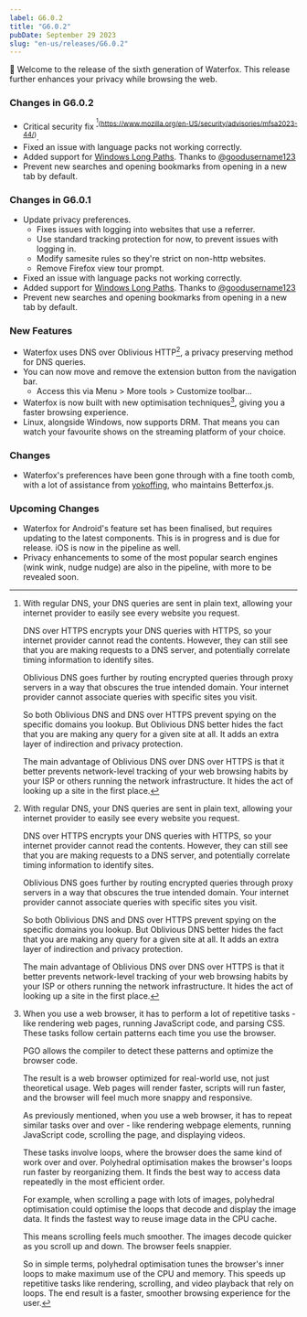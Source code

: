 ```yaml
---
label: G6.0.2
title: "G6.0.2"
pubDate: September 29 2023
slug: "en-us/releases/G6.0.2"
---
```


🎉 Welcome to the release of the sixth generation of Waterfox. This release further enhances your privacy while browsing the web.

### Changes in G6.0.2

* Critical security fix <sup>[^1](https://www.mozilla.org/en-US/security/advisories/mfsa2023-44/)</sup>.
* Fixed an issue with language packs not working correctly.
* Added support for [Windows Long Paths](https://learn.microsoft.com/en-us/windows/win32/fileio/maximum-file-path-limitation?tabs=registry#enable-long-paths-in-windows-10-version-1607-and-later). Thanks to [@goodusername123](https://github.com/goodusername123)
* Prevent new searches and opening bookmarks from opening in a new tab by default.

### Changes in G6.0.1

* Update privacy preferences.
    * Fixes issues with logging into websites that use a referrer.
    * Use standard tracking protection for now, to prevent issues with logging in.
    * Modify samesite rules so they're strict on non-http websites.
    * Remove Firefox view tour prompt.
* Fixed an issue with language packs not working correctly.
* Added support for [Windows Long Paths](https://learn.microsoft.com/en-us/windows/win32/fileio/maximum-file-path-limitation?tabs=registry#enable-long-paths-in-windows-10-version-1607-and-later). Thanks to [@goodusername123](https://github.com/goodusername123)
* Prevent new searches and opening bookmarks from opening in a new tab by default.

### New Features
* Waterfox uses DNS over Oblivious HTTP[^1], a privacy preserving method for DNS queries. 
* You can now move and remove the extension button from the navigation bar.
    * Access this via Menu > More tools > Customize toolbar...
* Waterfox is now built with new optimisation techniques[^2], giving you a faster browsing experience.
* Linux, alongside Windows, now supports DRM. That means you can watch your favourite shows on the streaming platform of your choice.

### Changes
* Waterfox's preferences have been gone through with a fine tooth comb, with a lot of assistance from [yokoffing](https://github.com/yokoffing/), who maintains Betterfox.js.

### Upcoming Changes
* Waterfox for Android's feature set has been finalised, but requires updating to the latest components. This is in progress and is due for release. iOS is now in the pipeline as well.
* Privacy enhancements to some of the most popular search engines (wink wink, nudge nudge) are also in the pipeline, with more to be revealed soon. 

[^1]: With regular DNS, your DNS queries are sent in plain text, allowing your internet provider to easily see every website you request.

    DNS over HTTPS encrypts your DNS queries with HTTPS, so your internet provider cannot read the contents. However, they can still see that you are making requests to a DNS server, and potentially correlate timing information to identify sites.

    Oblivious DNS goes further by routing encrypted queries through proxy servers in a way that obscures the true intended domain. Your internet provider cannot associate queries with specific sites you visit.

    So both Oblivious DNS and DNS over HTTPS prevent spying on the specific domains you lookup. But Oblivious DNS better hides the fact that you are making any query for a given site at all. It adds an extra layer of indirection and privacy protection.

    The main advantage of Oblivious DNS over DNS over HTTPS is that it better prevents network-level tracking of your web browsing habits by your ISP or others running the network infrastructure. It hides the act of looking up a site in the first place.

[^2]: When you use a web browser, it has to perform a lot of repetitive tasks - like rendering web pages, running JavaScript code, and parsing CSS. These tasks follow certain patterns each time you use the browser.

    PGO allows the compiler to detect these patterns and optimize the browser code. 

    The result is a web browser optimized for real-world use, not just theoretical usage. Web pages will render faster, scripts will run faster, and the browser will feel much more snappy and responsive.
    
    As previously mentioned, when you use a web browser, it has to repeat similar tasks over and over - like rendering webpage elements, running JavaScript code, scrolling the page, and displaying videos.

    These tasks involve loops, where the browser does the same kind of work over and over. Polyhedral optimisation makes the browser's loops run faster by reorganizing them. It finds the best way to access data repeatedly in the most efficient order.

    For example, when scrolling a page with lots of images, polyhedral optimisation could optimise the loops that decode and display the image data. It finds the fastest way to reuse image data in the CPU cache.

    This means scrolling feels much smoother. The images decode quicker as you scroll up and down. The browser feels snappier.

    So in simple terms, polyhedral optimisation tunes the browser's inner loops to make maximum use of the CPU and memory. This speeds up repetitive tasks like rendering, scrolling, and video playback that rely on loops. The end result is a faster, smoother browsing experience for the user.